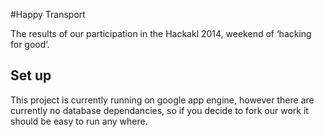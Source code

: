 #Happy Transport


The results of our participation in the Hackakl 2014, weekend of ‘hacking for good’.

## Set up

This project is currently running on google app engine, however there are currently no database dependancies,
so if you decide to fork our work it should be easy to run any where.
